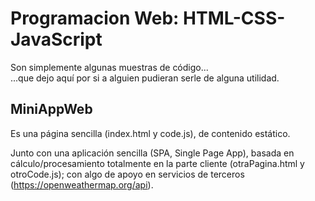 # Programacion Web: HTML-CSS-JavaScript

Son simplemente algunas muestras de código...\
...que dejo aquí por si a alguien pudieran serle de alguna utilidad.

## MiniAppWeb

Es una página sencilla (index.html y code.js), de contenido estático.

Junto con una aplicación sencilla (SPA, Single Page App), basada en cálculo/procesamiento totalmente en la parte cliente (otraPagina.html y otroCode.js); con algo de apoyo en servicios de terceros (https://openweathermap.org/api).

